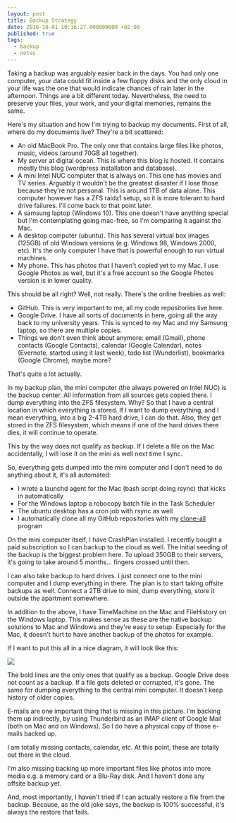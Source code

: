 ```yaml
---
layout: post
title: Backup Strategy
date: 2016-10-01 10:16:27.000000000 +02:00
published: true
tags:
  - backup
  - notes
---
```


Taking a backup was arguably easier back in the days. You had only one computer,
your data could fit inside a few floppy disks and the only cloud in your life
was the one that would indicate chances of rain later in the afternoon. Things
are a bit different today. Nevertheless, the need to preserve your files, your
work, and your digital memories, remains the same.

<!--more-->

Here's my situation and how I'm trying to backup my documents. First of all,
where do my documents live? They're a bit scattered:

<ul>
<li>An old MacBook Pro. The only one that contains large files like photos, music, videos (around 70GB all together).</li>
<li>My server at digital ocean. This is where this blog is hosted. It contains mostly this blog (wordpress installation and database).</li>
<li>A mini Intel NUC computer that is always on. This one has movies and TV series. Arguably it wouldn't be the greatest disaster if I lose those because they're not personal. This is around 1TB of data alone. This computer however has a ZFS raidz1 setup, so it is more tolerant to hard drive failures. I'll come back to that point later.</li>
<li>A samsung laptop (Windows 10). This one doesn't have anything special but I'm contemplating going mac-free, so I'm comparing it against the Mac.</li>
<li>A desktop computer (ubuntu). This has several virtual box images (125GB) of old Windows versions (e.g. Windows 98, Windows 2000, etc). It's the only computer I have that is powerful enough to run virtual machines.</li>
<li>My phone. This has photos that I haven't copied yet to my Mac. I use Google Photos as well, but it's a free account so the Google Photos version is in lower quality.</li>
</ul>

This should be all right? Well, not really. There's the online freebies as well:

<ul>
<li>GitHub. This is very important to me, all my code repositories live here.</li>
<li>Google Drive. I have all sorts of documents in here, going all the way back to my university years. This is synced to my Mac and my Samsung laptop, so there are multiple copies.</li>
<li>Things we don't even think about anymore: email (Gmail), phone contacts (Google Contacts), calendar (Google Calendar), notes (Evernote, started using it last week), todo list (Wunderlist), bookmarks (Google Chrome), maybe more?</li>
</ul>

That's quite a lot actually.

In my backup plan, the mini computer (the always powered on Intel NUC) is the
backup center. All information from all sources gets copied there. I dump
everything into the ZFS filesystem. Why? So that I have a central location in
which everything is stored. If I want to dump everything, and I mean everything,
into a big 2-4TB hard drive, I can do that. Also, they get stored in the ZFS
filesystem, which means if one of the hard drives there dies, it will continue
to operate.

This by the way does not qualify as backup. If I delete a file on the Mac
accidentally, I will lose it on the mini as well next time I sync.

So, everything gets dumped into the mini computer and I don't need to do
anything about it, it's all automated:

<ul>
<li>I wrote a launchd agent for the Mac (bash script doing rsync) that kicks in automatically</li>
<li>For the Windows laptop a robocopy batch file in the Task Scheduler</li>
<li>The ubuntu desktop has a cron job with rsync as well</li>
<li>I automatically clone all my GitHub repositories with my <a href="https://github.com/ngeor/clone-all">clone-all</a> program</li>
</ul>

On the mini computer itself, I have CrashPlan installed. I recently bought a
paid subscription so I can backup to the cloud as well. The initial seeding of
the backup is the biggest problem here. To upload 350GB to their servers, it's
going to take around 5 months... fingers crossed until then.

I can also take backup to hard drives. I just connect one to the mini computer
and I dump everything in there. The plan is to start taking offsite backups as
well. Connect a 2TB drive to mini, dump everything, store it outside the
apartment somewhere.

In addition to the above, I have TimeMachine on the Mac and FileHistory on the
Windows laptop. This makes sense as these are the native backup solutions to Mac
and Windows and they're easy to setup. Especially for the Mac, it doesn't hurt
to have another backup of the photos for example.

If I want to put this all in a nice diagram, it will look like this:

<img src="{{ site.baseurl }}/assets/2016/backup-strategy-1.png" />

The bold lines are the only ones that qualify as a backup. Google Drive does not
count as a backup. If a file gets deleted or corrupted, it's gone. The same for
dumping everything to the central mini computer. It doesn't keep history of
older copies.

E-mails are one important thing that is missing in this picture. I'm backing
them up indirectly, by using Thunderbird as an IMAP client of Google Mail (both
on Mac and on Windows). So I do have a physical copy of those e-mails backed up.

I am totally missing contacts, calendar, etc. At this point, these are totally
out there in the cloud.

I'm also missing backing up more important files like photos into more media
e.g. a memory card or a Blu-Ray disk. And I haven't done any offsite backup yet.

And, most importantly, I haven't tried if I can actually restore a file from the
backup. Because, as the old joke says, the backup is 100% successful, it's
always the restore that fails.

